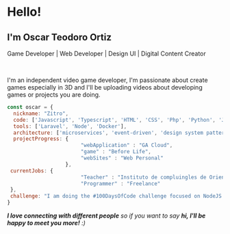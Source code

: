 <h1>Hello!</h1>
<h2>I'm Oscar Teodoro Ortiz</h2>
<p>Game Developer | Web Developer | Design UI | Digital Content Creator</p>
</br>
<p>I'm an independent video game developer, I'm passionate about
create games especially in 3D and I'll be uploading videos about
developing games or projects you are doing.</p>

```javascript
const oscar = {
  nickname: "Zitro",
  code: ['Javascript', 'Typescript', 'HTML', 'CSS', 'Php', 'Python', 'Java', 'C#', 'C++'],
  tools: ['Laravel', 'Node', 'Docker'],
  architecture: ['microservices', 'event-driven', 'design system pattern'],
  projectProgress: {
                        "webApplication" : "GA Cloud",
                        "game" : "Before Life",
                        "webSites" : "Web Personal"
                   },
 currentJobs: {
                        "Teacher" : "Instituto de compluingles de Oriente",
                        "Programmer" : "Freelance"
 },
 challenge: "I am doing the #100DaysOfCode challenge focused on NodeJS and Javascript"
}
```
<em><b>I love connecting with different people</b> so if you want to say <b>hi, I'll be happy to meet you more!</b> :)</em>
